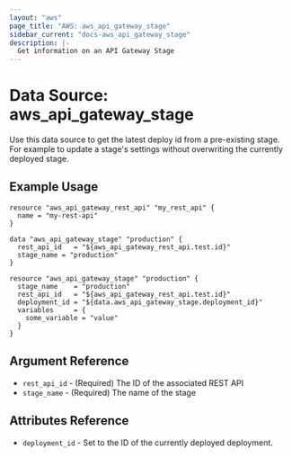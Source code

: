 ```yaml
---
layout: "aws"
page_title: "AWS: aws_api_gateway_stage"
sidebar_current: "docs-aws_api_gateway_stage"
description: |-
  Get information on an API Gateway Stage
---
```


# Data Source: aws_api_gateway_stage

Use this data source to get the latest deploy id from a pre-existing stage. For example
to update a stage's settings without overwriting the currently deployed stage.

## Example Usage

```hcl
resource "aws_api_gateway_rest_api" "my_rest_api" {
  name = "my-rest-api"
}

data "aws_api_gateway_stage" "production" {
  rest_api_id   = "${aws_api_gateway_rest_api.test.id}"
  stage_name = "production"
}

resource "aws_api_gateway_stage" "production" {
  stage_name    = "production"
  rest_api_id   = "${aws_api_gateway_rest_api.test.id}"
  deployment_id = "${data.aws_api_gateway_stage.deployment_id}"
  variables     = {
    some_variable = "value"
  }
}
```

## Argument Reference

 * `rest_api_id` - (Required) The ID of the associated REST API
 * `stage_name` - (Required) The name of the stage

## Attributes Reference

 * `deployment_id` - Set to the ID of the currently deployed deployment.
